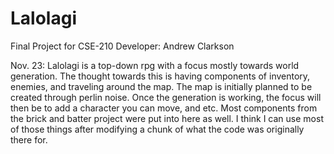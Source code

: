 # Lalolagi
Final Project for CSE-210
Developer: Andrew Clarkson


Nov. 23:
    Lalolagi is a top-down rpg with a focus mostly towards world generation. The thought 
towards this is having components of inventory, enemies, and traveling around the map. 
The map is initially planned to be created through perlin noise. Once the generation is 
working, the focus will then be to add a character you can move, and etc. 
    Most components from the brick and batter project were put into here as well. I think
I can use most of those things after modifying a chunk of what the code was originally
there for.